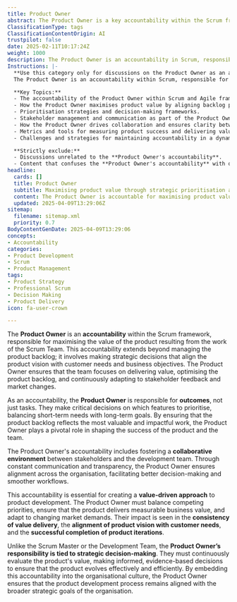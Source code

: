 ```yaml
---
title: Product Owner
abstract: The Product Owner is a key accountability within the Scrum framework, tasked with maximising the value of the product produced by the Scrum Team. This role encompasses more than just managing the product backlog; it involves making strategic decisions that align the product vision with customer needs and business objectives. The importance of the Product Owner lies in their responsibility for outcomes rather than merely tasks, as they prioritise features that balance immediate requirements with long-term goals. By optimising the product backlog and adapting to stakeholder feedback and market changes, the Product Owner significantly influences the product's success and the team's effectiveness. They foster collaboration between stakeholders and the development team, ensuring transparency and alignment across the organisation, which enhances decision-making and workflow efficiency. This accountability is crucial for a value-driven approach to product development, as the Product Owner must navigate competing priorities and ensure the product delivers measurable business value. Their strategic decision-making role is distinct from that of the Scrum Master or Development Team, as they continuously assess the product's value and make evidence-based decisions to guide its evolution. By embedding this accountability within the organisational culture, the Product Owner helps maintain alignment with broader strategic goals, ultimately contributing to the consistency of value delivery and the successful completion of product iterations.
ClassificationType: tags
ClassificationContentOrigin: AI
trustpilot: false
date: 2025-02-11T10:17:24Z
weight: 1000
description: The Product Owner is an accountability in Scrum, responsible for maximising product value through effective backlog management and stakeholder alignment.
Instructions: |-
  **Use this category only for discussions on the Product Owner as an accountability.**  
  The Product Owner is an accountability within Scrum, responsible for maximising product value through strategic decision-making, backlog prioritisation, and stakeholder communication. This category focuses on the **accountability** of the Product Owner to deliver value, make strategic decisions, and ensure alignment across teams and stakeholders.

  **Key Topics:**
  - The accountability of the Product Owner within Scrum and Agile frameworks.
  - How the Product Owner maximises product value by aligning backlog priorities with business goals.
  - Prioritisation strategies and decision-making frameworks.
  - Stakeholder management and communication as part of the Product Owner's accountability.
  - How the Product Owner drives collaboration and ensures clarity between stakeholders and development teams.
  - Metrics and tools for measuring product success and delivering value.
  - Challenges and strategies for maintaining accountability in a dynamic environment.

  **Strictly exclude:**
  - Discussions unrelated to the **Product Owner's accountability**.
  - Content that confuses the **Product Owner's accountability** with other roles, such as the Scrum Master or Development Team.
headline:
  cards: []
  title: Product Owner
  subtitle: Maximising product value through strategic prioritisation and ensuring alignment with stakeholders for optimal delivery.
  content: The Product Owner is accountable for maximising product value by prioritising the product backlog, aligning stakeholder needs, and ensuring the development team delivers value incrementally. Posts should explore strategies for balancing stakeholder expectations, team collaboration, and value-driven decisions.
  updated: 2025-04-09T13:29:06Z
sitemap:
  filename: sitemap.xml
  priority: 0.7
BodyContentGenDate: 2025-04-09T13:29:06
concepts:
- Accountability
categories:
- Product Development
- Scrum
- Product Management
tags:
- Product Strategy
- Professional Scrum
- Decision Making
- Product Delivery
icon: fa-user-crown

---
```

The **Product Owner** is an **accountability** within the Scrum framework, responsible for maximising the value of the product resulting from the work of the Scrum Team. This accountability extends beyond managing the product backlog; it involves making strategic decisions that align the product vision with customer needs and business objectives. The Product Owner ensures that the team focuses on delivering value, optimising the product backlog, and continuously adapting to stakeholder feedback and market changes.

As an accountability, the **Product Owner** is responsible for **outcomes**, not just tasks. They make critical decisions on which features to prioritise, balancing short-term needs with long-term goals. By ensuring that the product backlog reflects the most valuable and impactful work, the Product Owner plays a pivotal role in shaping the success of the product and the team.

The Product Owner's accountability includes fostering a **collaborative environment** between stakeholders and the development team. Through constant communication and transparency, the Product Owner ensures alignment across the organisation, facilitating better decision-making and smoother workflows.

This accountability is essential for creating a **value-driven approach** to product development. The Product Owner must balance competing priorities, ensure that the product delivers measurable business value, and adapt to changing market demands. Their impact is seen in the **consistency of value delivery**, the **alignment of product vision with customer needs**, and the **successful completion of product iterations**.

Unlike the Scrum Master or the Development Team, the **Product Owner’s responsibility is tied to strategic decision-making**. They must continuously evaluate the product's value, making informed, evidence-based decisions to ensure that the product evolves effectively and efficiently. By embedding this accountability into the organisational culture, the Product Owner ensures that the product development process remains aligned with the broader strategic goals of the organisation.
